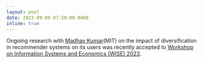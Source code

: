 ```yaml
---
layout: post
date: 2023-09-09 07:59:00-0400
inline: true
---
```


Ongoing research with [Madhav Kumar](https://madhavkumar.com/)(MIT) on the impact of diversification in recommender systems on its users was recently accepted to [Workshop on Information Systems and Economics (WISE) 2023](https://sites.google.com/view/stagewise2023/home).    